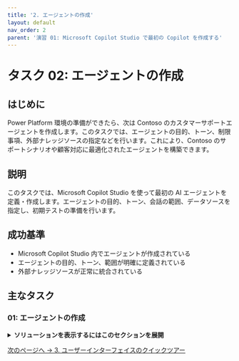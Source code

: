 ```yaml
---
title: '2. エージェントの作成'
layout: default
nav_order: 2
parent: '演習 01: Microsoft Copilot Studio で最初の Copilot を作成する'
---
```


# タスク 02: エージェントの作成

## はじめに

Power Platform 環境の準備ができたら、次は Contoso のカスタマーサポートエージェントを作成します。このタスクでは、エージェントの目的、トーン、制限事項、外部ナレッジソースの指定などを行います。これにより、Contoso のサポートシナリオや顧客対応に最適化されたエージェントを構築できます。

## 説明

このタスクでは、Microsoft Copilot Studio を使って最初の AI エージェントを定義・作成します。エージェントの目的、トーン、会話の範囲、データソースを指定し、初期テストの準備を行います。

## 成功基準

- Microsoft Copilot Studio 内でエージェントが作成されている
- エージェントの目的、トーン、範囲が明確に定義されている
- 外部ナレッジソースが正常に統合されている

## 主なタスク

### 01: エージェントの作成

<details markdown="block"> 
  <summary><strong>ソリューションを表示するにはこのセクションを展開</strong></summary> 

1. **Describe your agent to create it** のテキストボックスに、以下のプロンプトを入力し、**Enter** を選択します:

	`I want to create an agent for my customer support. It is an assistant for Contoso customers, helping to answer common questions and helping with common tasks, like checking order status.`

    ![1dhwk23c.jpg](../../media/1dhwk23c.jpg)

> [!NOTE]
> エージェントのカスタマイズを進めるための会話型画面にリダイレクトされます。

> [!WARNING]
> 送信前に待機を促された場合は、数分待ってから再度お試しください。問題が解決しない場合は、以下のドロップダウンを展開して手動作成手順を参照してください。

	<details markdown="block">
	 <summary>手動でエージェントを作成する手順はこちら</summary>

      1. 左端のペインで **Create** を選択します。  
         
		 ![1sft3n3h.jpg](../../media/1sft3n3h.jpg)

      1. **Create** ページで、ページの左上にある **New agent** を選択します。

         ![ydxyyexc.jpg](../../media/ydxyyexc.jpg)
 
      1. ページの右上隅にある **Create** を選択します。

      1. ページの右上隅にある **Skip to configure** を選択します。  

         ![u0i18dp7.jpg](../../media/u0i18dp7.jpg)

      1. ページの右上隅にある **Create** を選択します。

      1. ページの右上隅にある **Settings** を選択します。  
         
		 ![uej9ptsa.jpg](../../media/uej9ptsa.jpg)

      1. **Settings** ペインで **✨ Generative AI** を選択します。

      1. **How should your agent interact with people?** の下で **Generative** を選択し、**Save** を選択します。  

         ![kuqxivm6.jpg](../../media/kuqxivm6.jpg)

      1. 次のタスクに進みます。

	</details>

1. エージェント名の提案に対して、`OK` と入力します。

	![wkx9v9tu.jpg](../../media/wkx9v9tu.jpg)

> [!WARNING]
> 次の手順は、あなたの環境によって順序が異なる場合があります。エージェントがいくつかの質問をスキップすることもあります。以下の4つのプロンプトは、順序に関係なく必ず入力してください。

1. エージェントの主な目的を再確認するように求められた場合、または以下を再入力します:

	`It is an assistant for Contoso customers, helping to answer common questions and helping with common tasks, like checking order status.`

1. エージェントのトーンを設定するために、以下を入力します:

   	`Playful tone, joyful, customer focused, but definitely professional.`

1. エージェントの境界と制限を設定するために、以下を入力します:

	`We don't want to discuss other brands like Fabrikam. Never provide product comparisons with competitor technologies.`

1. 公にアクセス可能なデータソースを設定するために、以下のプロンプトを入力します: 

	`Information should come from https://learn.microsoft.com/en-us/microsoft-copilot-studio and from https://www.microsoft.com/en-us/microsoft-copilot.`

1. 右ペインの **Get its knowledge** で、両方の URL を確認するチェックボックスを選択します。

	![dbpeoa8h.jpg](../../media/dbpeoa8h.jpg)

1. ページの右上隅にある省略記号を選択し、**Edit advanced settings** を選択します。

	![88yefy53.jpg](../../media/88yefy53.jpg)

1. **Advanced Settings** ウィンドウで、**Schema Name** の下のアンダースコアの後に `ContosoCopilot@lab.LabInstance.Id` と入力し、**Save** を選択します。

	![x087dj1y.jpg](../../media/x087dj1y.jpg)

> [!IMPORTANT]
> エージェントの表示名とは異なり、スキーマ名は作成後に変更できない技術的プロパティであり、一意である必要があります。

1. ウィンドウの右上隅にある **Create** を選択します。
	
    ![hliew081.jpg](../../media/hliew081.jpg)

> [!IMPORTANT]
> 会話型の作成体験をスキップするには、**Skip to configure** を選択することもできます。エージェントの主要な言語は **Edit language** メニューで設定できます。ラボでは、英語 (en-US) のままにしておくことを確認してください。エージェントを常に自分のソリューションとパブリッシャーのコンテキストで構成することはベストプラクティスです。これにより、エージェントは希望するパブリッシャープリフィックスで作成され、エージェントを簡単にエクスポートして他の環境に展開できるようになります。

</details>

[次のページへ → 3. ユーザーインターフェイスのクイックツアー](0103.md)